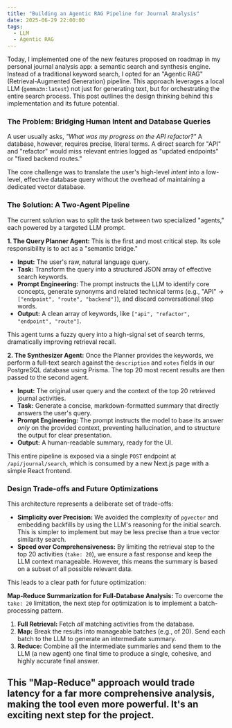 ```yaml
---
title: "Building an Agentic RAG Pipeline for Journal Analysis"
date: 2025-06-29 22:00:00
tags:
  - LLM
  - Agentic RAG
---
```


Today, I implemented one of the new features proposed on roadmap in my personal journal analysis app: a semantic search and synthesis engine. Instead of a traditional keyword search, I opted for an "Agentic RAG" (Retrieval-Augmented Generation) pipeline. This approach leverages a local LLM (`gemma3n:latest`) not just for generating text, but for orchestrating the entire search process. This post outlines the design thinking behind this implementation and its future potential.

<!-- more -->

### The Problem: Bridging Human Intent and Database Queries

A user usually asks, *"What was my progress on the API refactor?"* A database, however, requires precise, literal terms. A direct search for "API" and "refactor" would miss relevant entries logged as "updated endpoints" or "fixed backend routes."

The core challenge was to translate the user's high-level *intent* into a low-level, effective database query without the overhead of maintaining a dedicated vector database.

### The Solution: A Two-Agent Pipeline

The current solution was to split the task between two specialized "agents," each powered by a targeted LLM prompt.

**1. The Query Planner Agent:**
This is the first and most critical step. Its sole responsibility is to act as a "semantic bridge."

-   **Input:** The user's raw, natural language query.
-   **Task:** Transform the query into a structured JSON array of effective search keywords.
-   **Prompt Engineering:** The prompt instructs the LLM to identify core concepts, generate synonyms and related technical terms (e.g., "API" -> `["endpoint", "route", "backend"]`), and discard conversational stop words.
-   **Output:** A clean array of keywords, like `["api", "refactor", "endpoint", "route"]`.

This agent turns a fuzzy query into a high-signal set of search terms, dramatically improving retrieval recall.

**2. The Synthesizer Agent:**
Once the Planner provides the keywords, we perform a full-text search against the `description` and `notes` fields in our PostgreSQL database using Prisma. The top 20 most recent results are then passed to the second agent.

-   **Input:** The original user query and the context of the top 20 retrieved journal activities.
-   **Task:** Generate a concise, markdown-formatted summary that directly answers the user's query.
-   **Prompt Engineering:** The prompt instructs the model to base its answer *only* on the provided context, preventing hallucination, and to structure the output for clear presentation.
-   **Output:** A human-readable summary, ready for the UI.

This entire pipeline is exposed via a single `POST` endpoint at `/api/journal/search`, which is consumed by a new Next.js page with a simple React frontend.

### Design Trade-offs and Future Optimizations

This architecture represents a deliberate set of trade-offs:

-   **Simplicity over Precision:** We avoided the complexity of `pgvector` and embedding backfills by using the LLM's reasoning for the initial search. This is simpler to implement but may be less precise than a true vector similarity search.
-   **Speed over Comprehensiveness:** By limiting the retrieval step to the top 20 activities (`take: 20`), we ensure a fast response and keep the LLM context manageable. However, this means the summary is based on a subset of all possible relevant data.

This leads to a clear path for future optimization:

**Map-Reduce Summarization for Full-Database Analysis:**
To overcome the `take: 20` limitation, the next step for optimization is to implement a batch-processing pattern.

1.  **Full Retrieval:** Fetch *all* matching activities from the database.
2.  **Map:** Break the results into manageable batches (e.g., of 20). Send each batch to the LLM to generate an intermediate summary.
3.  **Reduce:** Combine all the intermediate summaries and send them to the LLM (a new agent) one final time to produce a single, cohesive, and highly accurate final answer.

This "Map-Reduce" approach would trade latency for a far more comprehensive analysis, making the tool even more powerful. It's an exciting next step for the project.
---